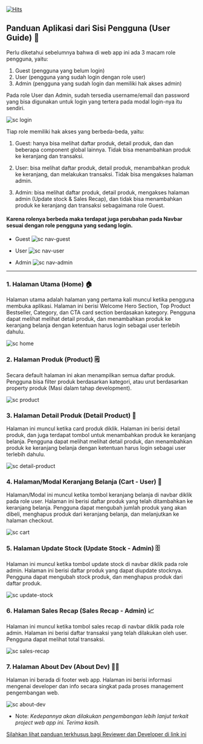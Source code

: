 [![Hits](https://hits.seeyoufarm.com/api/count/incr/badge.svg?url=https%3A%2F%2Fgithub.com%2FMhinHub%2Fsib_react_005_fp2&count_bg=%23050505&title_bg=%23555555&icon=&icon_color=%23B4B4B4&title=hits&edge_flat=true)](https://hits.seeyoufarm.com)


## Panduan Aplikasi dari Sisi Pengguna (User Guide) 📒

Perlu diketahui sebelumnya bahwa di web app ini ada 3 macam role pengguna, yaitu:

1. Guest (pengguna yang belum login)
2. User (pengguna yang sudah login dengan role user)
3. Admin (pengguna yang sudah login dan memiliki hak akses admin)

Pada role User dan Admin, sudah tersedia username/email dan password yang bisa digunakan untuk login yang tertera pada modal login-nya itu sendiri.

![sc login](./README-ASSET/modal/login.png)

Tiap role memiliki hak akses yang berbeda-beda, yaitu:

1. Guest: hanya bisa melihat daftar produk, detail produk, dan dan beberapa component global lainnya. Tidak bisa menambahkan produk ke keranjang dan transaksi.

2. User: bisa melihat daftar produk, detail produk, menambahkan produk ke keranjang, dan melakukan transaksi. Tidak bisa mengakses halaman admin.

3. Admin: bisa melihat daftar produk, detail produk, mengakses halaman admin (Update stock & Sales Recap), dan tidak bisa menambahkan produk ke keranjang dan transaksi sebagaimana role Guest.


#### Karena rolenya berbeda maka terdapat juga perubahan pada Navbar sesuai dengan role pengguna yang sedang login.

- Guest
![sc nav-guest](./README-ASSET/nav/guest.png)

- User
![sc nav-user](./README-ASSET/nav/user.png)

- Admin
![sc nav-admin](./README-ASSET/nav/admin.png)


***

### 1. Halaman Utama (Home) 🏠

Halaman utama adalah halaman yang pertama kali muncul ketika pengguna membuka aplikasi. Halaman ini berisi Welcome Hero Section, Top Product Bestseller, Category, dan CTA card section berdasakan kategory. Pengguna dapat melihat melihat detail produk, dan menambahkan produk ke keranjang belanja dengan ketentuan harus login sebagai user terlebih dahulu.

![sc home](./README-ASSET/page/home.png)

### 2. Halaman Produk (Product) 🗒️
Secara default halaman ini akan menampilkan semua daftar produk. Pengguna bisa filter produk berdasarkan kategori, atau urut berdasarkan property produk (Masi dalam tahap development).

![sc product](./README-ASSET/page/products.png)
### 3. Halaman Detail Produk (Detail Product) 📜
Halaman ini muncul ketika card produk diklik. Halaman ini berisi detail produk, dan juga terdapat tombol untuk menambahkan produk ke keranjang belanja. Pengguna dapat melihat melihat detail produk, dan menambahkan produk ke keranjang belanja dengan ketentuan harus login sebagai user terlebih dahulu.

![sc detail-product](./README-ASSET/page/detail-product.png)

### 4. Halaman/Modal Keranjang Belanja (Cart - User) 🛒
Halaman/Modal ini muncul ketika tombol keranjang belanja di navbar diklik pada role user. Halaman ini berisi daftar produk yang telah ditambahkan ke keranjang belanja. Pengguna dapat mengubah jumlah produk yang akan dibeli, menghapus produk dari keranjang belanja, dan melanjutkan ke halaman checkout.

![sc cart](./README-ASSET/modal/cart.png)

### 5. Halaman Update Stock (Update Stock - Admin) 🗄️
Halaman ini muncul ketika tombol update stock di navbar diklik pada role admin. Halaman ini berisi daftar produk yang dapat diupdate stocknya. Pengguna dapat mengubah stock produk, dan menghapus produk dari daftar produk.

![sc update-stock](./README-ASSET/page/update-stock.png)
### 6. Halaman Sales Recap (Sales Recap - Admin) 📈
Halaman ini muncul ketika tombol sales recap di navbar diklik pada role admin. Halaman ini berisi daftar transaksi yang telah dilakukan oleh user. Pengguna dapat melihat total transaksi.

![sc sales-recap](./README-ASSET/page/sales-recap.png)


### 7. Halaman About Dev (About Dev) 👨‍💻 
Halaman ini berada di footer web app. Halaman ini berisi informasi mengenai developer dan info secara singkat pada proses management pengembangan web.

![sc about-dev](./README-ASSET/page/about-dev.png)


* Note: *Kedepannya akan dilakukan pengembangan lebih lanjut terkait project web app ini. Terima kasih.*

[Silahkan lihat panduan terkhusus bagi Reviewer dan Developer di link ini](./docs)




